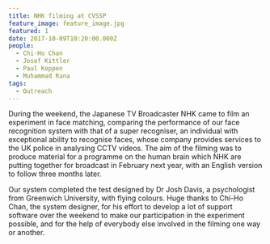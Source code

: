 ```yaml
---
title: NHK filming at CVSSP
feature_image: feature_image.jpg
featured: 1
date: 2017-10-09T10:20:00.000Z
people:
  - Chi-Ho Chan
  - Josef Kittler
  - Paul Koppen
  - Muhammad Rana
tags:
  - Outreach
---
```


During the weekend, the Japanese TV Broadcaster NHK came to film an experiment
in face matching, comparing the performance of our face recognition system with
that of a super recogniser, an individual with exceptional ability to recognise
faces, whose company provides services to the UK police in analysing CCTV
videos. The aim of the filming was to produce material for a programme on the
human brain which NHK are putting together for broadcast in February next year,
with an English version to follow three months later.

Our system completed the test designed by Dr Josh Davis, a psychologist from
Greenwich University, with flying colours. Huge thanks to Chi-Ho Chan, the
system designer, for his effort to develop a lot of support software over the
weekend to make our participation in the experiment possible, and for the help
of everybody else involved in the filming one way or another.
